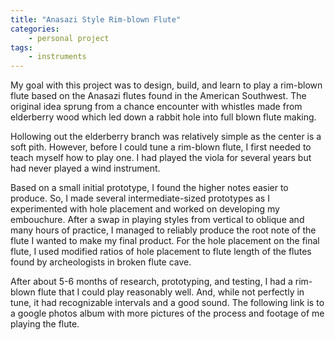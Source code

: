 ```yaml
---
title: "Anasazi Style Rim-blown Flute"
categories:
    - personal project
tags:
    - instruments
---
```


My goal with this project was to design, build, and learn to play a rim-blown flute based on the Anasazi flutes found in the American Southwest. The original idea sprung from a chance encounter with whistles made from elderberry wood which led down a rabbit hole into full blown flute making.

Hollowing out the elderberry branch was relatively simple as the center is a soft pith. However, before I could tune a rim-blown flute, I first needed to teach myself how to play one. I had played the viola for several years but had never played a wind instrument.

Based on a small initial prototype, I found the higher notes easier to produce. So, I made several intermediate-sized prototypes as I experimented with hole placement and worked on developing my embouchure. After a swap in playing styles from vertical to oblique and many hours of practice, I managed to reliably produce the root note of the flute I wanted to make my final product. For the hole placement on the final flute, I used modified ratios of hole placement to flute length of the flutes found by archeologists in broken flute cave.

After about 5-6 months of research, prototyping, and testing, I had a rim-blown flute that I could play reasonably well. And, while not perfectly in tune, it had recognizable intervals and a good sound. The following link is to a google photos album with more pictures of the process and footage of me playing the flute.
